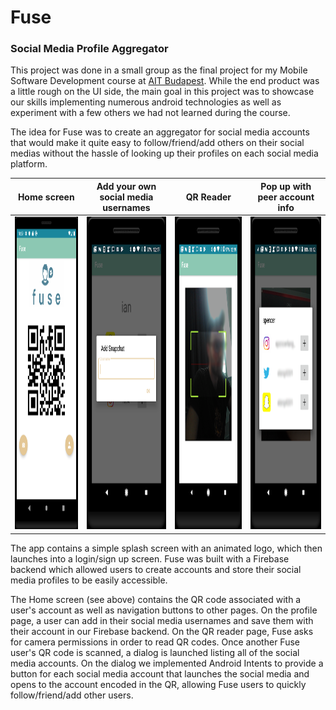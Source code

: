 # Fuse
### Social Media Profile Aggregator

This project was done in a small group as the final project for my Mobile Software Development course at [AIT Budapest](https://www.ait-budapest.com/). While the end product was a little rough on the UI side, the main goal in this project was to showcase our skills implementing numerous android technologies as well as experiment with a few others we had not learned during the course.


The idea for Fuse was to create an aggregator for social media accounts that would make it quite easy to follow/friend/add others on their social medias without the hassle of looking up their profiles on each social media platform.

| Home screen | Add your own social media usernames | QR Reader | Pop up with peer account info |
|------|--------------------|-----------|-------------------------------|
|<img src="demo/home.png" height="500">|<img src="demo/addMedia.png" height="500">|<img src="demo/qrReader.png" height="500">|<img src="demo/qrPopUp.png" height="500">|   
   
The app contains a simple splash screen with an animated logo, which then launches into a login/sign up screen. Fuse was built with a Firebase backend which allowed users to create accounts and store their social media profiles to be easily accessible.

The Home screen (see above) contains the QR code associated with a user's account as well as navigation buttons to other pages. On the profile page, a user can add in their social media usernames and save them with their account in our Firebase backend. On the QR reader page, Fuse asks for camera permissions in order to read QR codes. Once another Fuse user's QR code is scanned, a dialog is launched listing all of the social media accounts. On the dialog we implemented Android Intents to provide a button for each social media account that launches the social media and opens to the account encoded in the QR, allowing Fuse users to quickly follow/friend/add other users.
